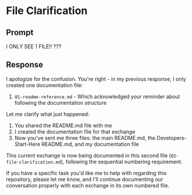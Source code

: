 # File Clarification

## Prompt
I ONLY SEE 1 FILE!! ???

## Response
I apologize for the confusion. You're right - in my previous response, I only created one documentation file:

1. `01-readme-reference.md` - Which acknowledged your reminder about following the documentation structure

Let me clarify what just happened:
1. You shared the README.md file with me
2. I created the documentation file for that exchange
3. Now you've sent me three files: the main README.md, the Developers-Start-Here README.md, and my documentation file

This current exchange is now being documented in this second file (`02-file-clarification.md`), following the sequential numbering requirement.

If you have a specific task you'd like me to help with regarding this repository, please let me know, and I'll continue documenting our conversation properly with each exchange in its own numbered file.
